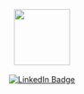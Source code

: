 <div id="header" align="center">
  <img src="https://media.giphy.com/media/970Sr8vpwEbXG/giphy.gif" width="100"/>
</div>


  <br>
  
<div id="badges" align = "center">
  <a href="https://www.linkedin.com/in/bab%C3%BCr-akba%C5%9F/">
    <img src="https://img.shields.io/badge/LinkedIn-blue?style=for-the-badge&logo=linkedin&logoColor=white" alt="LinkedIn Badge"/>
  </a>
  </div>
  
  
  

